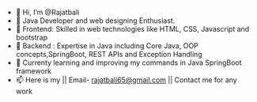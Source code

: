 - 👋 Hi, I’m @Rajatbali
- 👀 Java Developer and web designing Enthusiast.
- 🌱 Frontend: Skilled in web technologies like HTML, CSS, Javascript and bootstrap 
- 🌱 Backend : Expertise in Java including Core Java, OOP concepts,SpringBoot, REST APIs and Exception Handling 
- 🌱 Currenty learning and improving my commands in Java SpringBoot framework 
- 📫 Here is my || Email- rajatbali65@gmail.com || Contact me for any work

<!---
Rajatbali/Rajatbali is a ✨ special ✨ repository because its `README.md` (this file) appears on your GitHub profile.
You can click the Preview link to take a look at your changes.
--->

